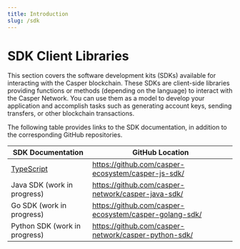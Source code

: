 ```yaml
---
title: Introduction
slug: /sdk
---
```


# SDK Client Libraries

This section covers the software development kits (SDKs) available for interacting with the Casper blockchain. These SDKs are client-side libraries providing functions or methods (depending on the language) to interact with the Casper Network. You can use them as a model to develop your application and accomplish tasks such as generating account keys, sending transfers, or other blockchain transactions.

The following table provides links to the SDK documentation, in addition to the corresponding GitHub repositories.

| SDK Documentation             | GitHub Location                                        |
| ----------------------------- | ------------------------------------------------------ |
| [TypeScript](./script-sdk.md) | https://github.com/casper-ecosystem/casper-js-sdk/     |
| Java SDK (work in progress)   | https://github.com/casper-network/casper-java-sdk/     |
| Go SDK (work in progress)     | https://github.com/casper-ecosystem/casper-golang-sdk/ |
| Python SDK (work in progress) | https://github.com/casper-network/casper-python-sdk/   |
